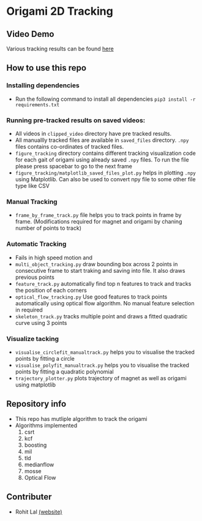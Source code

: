 # Origami 2D Tracking 

## Video Demo

Various tracking results can be found [here](https://drive.google.com/drive/u/1/folders/1GapJK3oWHEMn0Bm4omrbM7fQUOPg2TjE)

## How to use this repo

### Installing dependencies

- Run the following command to install all dependencies `pip3 install -r requirements.txt`

### Running pre-tracked results on saved videos:

- All videos in `clipped_video` directory have pre tracked results.
- All manuallly tracked files are available in `saved_files` directory. `.npy` files contains co-ordinates of tracked files.
- `figure_tracking` directory contains different tracking visualization code for each gait of origami using already saved `.npy` files. To run the file please press spacebar to go to the next frame
- `figure_tracking/matplotlib_saved_files_plot.py` helps in plotting `.npy` using Matplotlib. Can also be used to convert npy file to some other file type like CSV

### Manual Tracking

- `frame_by_frame_track.py` file helps you to track points in frame by frame. (Modifications required for magnet and origami by chaning number of points to track)

### Automatic Tracking

- Fails in high speed motion and 
- `multi_object_tracking.py` draw bounding box across 2 points in consecutive frame to start traking and saving into file. It also draws previous points
- `feature_track.py` automatically find top n features to track and tracks the position of each corners
- `optical_flow_tracking.py` Use good features to track points automatically using optical flow algorithm. No manual feature selection in required
- `skeleton_track.py` tracks multiple point and draws a fitted quadratic curve using 3 points

### Visualize tacking

- `visualise_circlefit_manualtrack.py` helps you to visualise the tracked points by fitting a circle
- `visualise_polyfit_manualtrack.py` helps you to visualise the tracked points by fitting a quadratic polynomial
- `trajectory_plotter.py` plots trajectory of magnet as well as origami using matplotlib

## Repository info

- This repo has mutliple algorithm to track the origami 
- Algorithms implemented
    1. csrt
    2. kcf
    3. boosting
    4. mil
    5. tld
    6. medianflow
    7. mosse
    8. Optical Flow

## Contributer

- Rohit Lal  [(website)](https://take2rohit.github.io/)